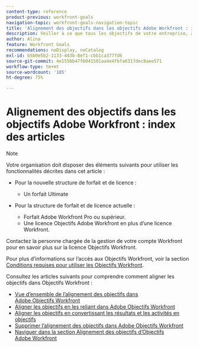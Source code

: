 ```yaml
---
content-type: reference
product-previous: workfront-goals
navigation-topic: workfront-goals-navigation-topic
title: 'Alignement des objectifs dans les objectifs Adobe Workfront : index des articles'
description: Veiller à ce que tous les objectifs de votre entreprise, à tous les niveaux, soient alignés les uns sur les autres et sur la stratégie globale est une étape importante du succès de votre entreprise. Pour en savoir plus sur l’alignement des objectifs dans Objectifs Workfront, consultez les articles suivants.
author: Alina
feature: Workfront Goals
recommendations: noDisplay, noCatalog
exl-id: b5b0e5b2-1133-443b-8ef1-cbb1ca377fd6
source-git-commit: 4e1558b47f6041501aa4e4fbfa6317dec8aee571
workflow-type: tm+mt
source-wordcount: '185'
ht-degree: 75%

---
```


# Alignement des objectifs dans les objectifs Adobe Workfront : index des articles

<!--Audited P&P only: 4/2025-->

>[!NOTE]
>
>Votre organisation doit disposer des éléments suivants pour utiliser les fonctionnalités décrites dans cet article :
> 
>* Pour la nouvelle structure de forfait et de licence :
>    
>   * Un forfait Ultimate
>      
>* Pour la structure de forfait et de licence actuelle :
>    
>   * Forfait Adobe Workfront Pro ou supérieur.
>   * Une licence Objectifs Adobe Workfront en plus d’une licence Workfront.
>    
>Contactez la personne chargée de la gestion de votre compte Workfront pour en savoir plus sur la licence Objectifs Workfront.
> 
>Pour plus d’informations sur l’accès aux Objectifs Workfront, voir la section [Conditions requises pour utiliser les Objectifs Workfront](/help/quicksilver/workfront-goals/goal-management/access-needed-for-wf-goals.md).

Consultez les articles suivants pour comprendre comment aligner les objectifs dans Objectifs Workfront :

* [Vue d’ensemble de l’alignement des objectifs dans Adobe Objectifs Workfront](../../workfront-goals/goal-alignment/goal-alignment-overview.md)
* [Aligner les objectifs en les reliant dans Adobe Objectifs Workfront](../../workfront-goals/goal-alignment/align-goals-by-connecting-them.md)
* [Aligner les objectifs en convertissant les résultats et les activités en objectifs](../../workfront-goals/goal-alignment/align-goals-by-converting-results-activities.md)
* [Supprimer l’alignement des objectifs dans Adobe Objectifs Workfront](../../workfront-goals/goal-alignment/remove-goal-alignment.md)
* [Naviguer dans la section Alignement des objectifs d’Objectifs Adobe Workfront](../../workfront-goals/goal-alignment/navigate-goal-alignment-chart.md)
